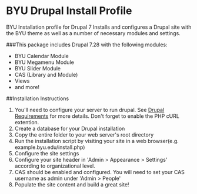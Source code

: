 BYU Drupal Install Profile
======================
BYU Installation profile for Drupal 7
Installs and configures a Drupal site with the BYU theme as well as a number of necessary modules and settings.

###This package includes Drupal 7.28 with the following modules:
* BYU Calendar Module
* BYU Megamenu Module
* BYU Slider Module
* CAS (Library and Module)
* Views
* and more!

##Installation Instructions
1. You'll need to configure your server to run drupal. See [Drupal Requirements](https://drupal.org/requirements/php) for more details. Don't forget to enable the PHP cURL extention.
2. Create a database for your Drupal installation
3. Copy the entire folder to your web server's root directory
4. Run the installation script by visiting your site in a web browser(e.g. example.byu.edu/install.php)
5. Configure the site settings
6. Configure your site header in 'Admin > Appearance > Settings' according to organizational level.
7. CAS should be enabled and configured. You will need to set your CAS username as admin under 'Admin > People'
8. Populate the site content and build a great site!
